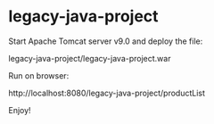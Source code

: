 # legacy-java-project

Start Apache Tomcat server v9.0 and deploy the file:

legacy-java-project/legacy-java-project.war

Run on browser:

http://localhost:8080/legacy-java-project/productList

Enjoy!
